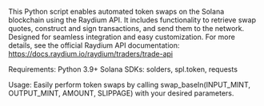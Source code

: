 This Python script enables automated token swaps on the Solana blockchain using the Raydium API. It includes functionality to retrieve swap quotes, construct and sign transactions, and send them to the network. Designed for seamless integration and easy customization.
For more details, see the official Raydium API documentation: https://docs.raydium.io/raydium/traders/trade-api


Requirements:
    Python 3.9+
    Solana SDKs: solders, spl.token, requests

Usage:
    Easily perform token swaps by calling swap_baseIn(INPUT_MINT, OUTPUT_MINT, AMOUNT, SLIPPAGE) with your desired parameters.

